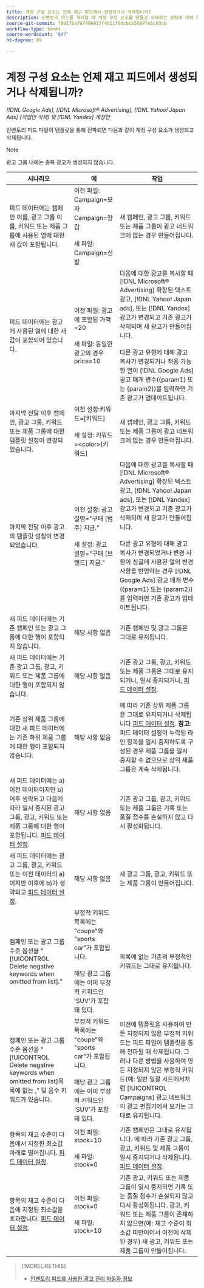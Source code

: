 ```yaml
---
title: 계정 구성 요소는 언제 재고 피드에서 생성되거나 삭제됩니까?
description: 인벤토리 피드를 게시할 때 계정 구성 요소를 만들고 삭제하는 상황에 대해 알아봅니다.
source-git-commit: f8d17ba787496917f4011f9dcbcb5587fe5c83cb
workflow-type: tm+mt
source-wordcount: '847'
ht-degree: 0%

---
```


# 계정 구성 요소는 언제 재고 피드에서 생성되거나 삭제됩니까?

*[!DNL Google Ads], [!DNL Microsoft® Advertising], [!DNL Yahoo! Japan Ads] (작업만 삭제) 및 [!DNL Yandex] 계정만*

인벤토리 피드 파일이 템플릿을 통해 전파되면 다음과 같이 계정 구성 요소가 생성되고 삭제됩니다.

>[!NOTE]
>
>광고 그룹 내에는 중복 광고가 생성되지 않습니다.

| 시나리오 | 예 | 작업 |
|----|----|----|
| 피드 데이터에는 캠페인 이름, 광고 그룹 이름, 키워드 또는 제품 그룹에 사용된 열에 대한 새 값이 포함됩니다. | 이전 파일:<br>Campaign=모자<br>Campaign=장갑<br><br>새 파일:<br>Campaign=신발 | 새 캠페인, 광고 그룹, 키워드 또는 제품 그룹이 광고 네트워크에 없는 경우 만들어집니다. |
| 피드 데이터에는 광고에 사용된 열에 대한 새 값이 포함되어 있습니다. | 이전 파일: 광고에 포함된 가격=20<br><br>새 파일: 동일한 광고의 경우 price=10 | 다음에 대한 광고를 복사할 때 [!DNL Microsoft® Advertising] 확장된 텍스트 광고, [!DNL Yahoo! Japan ads], 또는 [!DNL Yandex] 광고가 변경되고 기존 광고가 삭제되며 새 광고가 만들어집니다.<br><br>다른 광고 유형에 대해 광고 복사가 변경되거나 적용 가능한 열이 [!DNL Google Ads] 광고 매개 변수({param1} 또는 {param2})를 입력하면 기존 광고가 업데이트됩니다. |
| 마지막 전달 이후 캠페인, 광고 그룹, 키워드 또는 제품 그룹에 대한 템플릿 설정이 변경되었습니다. | 이전 설정:키워드=[키워드]<br><br>새 설정: 키워드=&lt;color>[키워드] | 새 캠페인, 광고 그룹, 키워드 또는 제품 그룹이 광고 네트워크에 없는 경우 만들어집니다. |
| 마지막 전달 이후 광고의 템플릿 설정이 변경되었습니다. | 이전 설정: 광고 설명=&quot;구매 [범주] 지금.&quot;<br><br>새 설정: 광고 설명=&quot;구매 [브랜드] 지금.&quot; | 다음에 대한 광고를 복사할 때 [!DNL Microsoft® Advertising] 확장된 텍스트 광고, [!DNL Yahoo! Japan ads], 또는 [!DNL Yandex] 광고가 변경되고 기존 광고가 삭제되며 새 광고가 만들어집니다.<br><br>다른 광고 유형에 대해 광고 복사가 변경되었거나 변경 사항이 싱글에 사용된 열의 변경 사항을 반영하는 경우 [!DNL Google Ads] 광고 매개 변수({param1} 또는 {param2})를 입력하면 기존 광고가 업데이트됩니다. |
| 새 피드 데이터에는 기존 캠페인 또는 광고 그룹에 대한 행이 포함되지 않습니다. | 해당 사항 없음 | 기존 캠페인 및 광고 그룹은 그대로 유지됩니다. |
| 새 피드 데이터에는 기존 광고 그룹, 광고, 키워드 또는 제품 그룹에 대한 행이 포함되지 않습니다. | 해당 사항 없음 | 기존 광고 그룹, 광고, 키워드 또는 제품 그룹은 그대로 유지되거나, 일시 중지되거나, [피드 데이터 설정](feed-settings-manage.md#feed-data-settings). |
| 기존 상위 제품 그룹에 대한 새 피드 데이터에는 기존 하위 제품 그룹에 대한 행이 포함되지 않습니다. | 해당 사항 없음 | 에 따라 기존 상위 제품 그룹은 그대로 유지되거나 삭제됩니다 [피드 데이터 설정](feed-settings-manage.md#feed-data-settings). <b>참고:</b> 피드 데이터 설정이 누락된 라인 항목을 일시 중지하도록 구성된 경우 제품 그룹을 일시 중지할 수 없으므로 상위 제품 그룹은 계속 삭제됩니다. |
| 새 피드 데이터에는 a) 이전 데이터이지만 b) 이후 생략되고 다음에 따라 일시 중지된 광고 그룹, 광고, 키워드 또는 제품 그룹에 대한 행이 포함됩니다. [피드 데이터 설정](feed-settings-manage.md#feed-data-settings). | 해당 사항 없음 | 기존 광고 그룹, 광고, 키워드 또는 제품 그룹은 기록 또는 품질 점수를 손실하지 않고 다시 활성화됩니다. |
| 새 피드 데이터에는 광고 그룹, 광고, 키워드 또는 이전 데이터의 a)이지만 이후에 b)가 생략되고 [피드 데이터 설정](feed-settings-manage.md#feed-data-settings). | 해당 사항 없음 | 새 광고 그룹, 광고, 키워드 또는 제품 그룹이 만들어집니다. |
| 캠페인 또는 광고 그룹 수준 옵션을 &quot;[!UICONTROL Delete negative keywords when omitted from list].&quot; | 부정적 키워드 목록에는 &quot;coupe&quot;와 &quot;sports car&quot;가 포함됩니다.<br><br>해당 광고 그룹에는 이미 부정적 키워드인 &#39;SUV&#39;가 포함돼 있다. | 목록에 없는 기존의 부정적인 키워드는 그대로 유지됩니다. |
| 캠페인 또는 광고 그룹 수준 옵션을 &quot;[!UICONTROL Delete negative keywords when omitted from list]목록에 없는 ,&quot; 및 음수 키워드가 있습니다. | 부정적 키워드 목록에는 &quot;coupe&quot;와 &quot;sports car&quot;가 포함됩니다.<br><br>해당 광고 그룹에는 이미 부정적 키워드인 &#39;SUV&#39;가 포함돼 있다. | 이전에 템플릿을 사용하여 만든 지정되지 않은 부정적 키워드는 피드 파일이 템플릿을 통해 전파될 때 삭제됩니다. 그러나 다른 방법을 사용하여 만든 지정되지 않은 부정적 키워드(예: 일반 일괄 시트에서처럼 [!UICONTROL Campaigns] 광고 네트워크의 광고 편집기에서 보기는 그대로 유지됩니다. | | 게시된 피드 파일의 구성 요소에 대해 예약된 종료 날짜가 발생합니다. | 해당 사항 없음 | 기존 캠페인은 그대로 유지됩니다. 기존 광고 그룹, 광고 및 키워드는 상태에 따라 그대로 유지되거나, 일시 중지되거나, 삭제됩니다. [피드 데이터 설정](feed-settings-manage.md#feed-data-settings). |
| 항목의 재고 수준이 다음에서 지정한 최소값 아래로 떨어집니다. [피드 데이터 설정](feed-settings-manage.md#feed-data-settings). | 이전 파일: stock=10<br><br>새 파일: stock=0 | 기존 캠페인은 그대로 유지됩니다. 에 따라 기존 광고 그룹, 광고, 키워드 및 제품 그룹이 일시 중지되거나 삭제됩니다. [피드 데이터 설정](feed-settings-manage.md#feed-data-settings). |
| 항목의 재고 수준이 다음에 지정된 최소값을 초과합니다. [피드 데이터 설정](feed-settings-manage.md#feed-data-settings). | 이전 파일: stock=0<br><br> 새 파일: stock=10 | 기존 광고, 키워드 또는 제품 그룹이 일시 중지되면 기록 또는 품질 점수가 손실되지 않고 다시 활성화됩니다. 광고, 키워드 또는 제품 그룹이 존재하지 않으면(예: 재고 수준이 최소값 미만이어서 이전에 삭제된 경우) 새 광고, 키워드 또는 제품 그룹이 만들어집니다. |

>[!MORELIKETHIS]
>
>* [인벤토리 피드를 사용한 광고 관리 자동화 정보](inventory-feeds-about.md)

